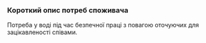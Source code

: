 ### Короткий опис потреб споживача
Потреба у воді під час безпечної праці з повагою оточуючих для зацікавленості співами.
